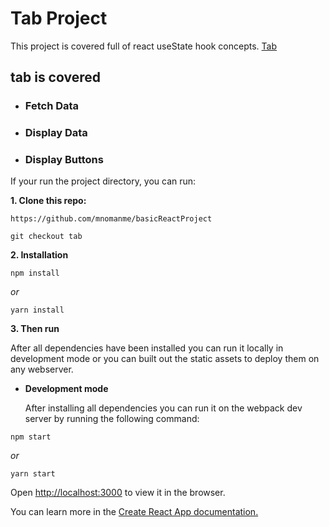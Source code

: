 # Tab Project

This project is covered full of react useState hook concepts. [Tab]()

## tab is covered

- ### Fetch Data

- ### Display Data

- ### Display Buttons

If your run the project directory, you can run:

**1. Clone this repo:**

```git
https://github.com/mnomanme/basicReactProject
```

```git
git checkout tab
```

**2. Installation**

```npm
npm install
```

_or_

```yarn
yarn install
```

**3. Then run**

After all dependencies have been installed you can run it locally in development mode or you can built out the static assets to deploy them on any webserver.

- **Development mode**

  After installing all dependencies you can run it on the webpack dev server by running the following command:

```npm
npm start
```

_or_

```yarn
yarn start
```

Open <http://localhost:3000> to view it in the browser.

You can learn more in the [Create React App documentation.](https://create-react-app.dev/docs/getting-started/)
